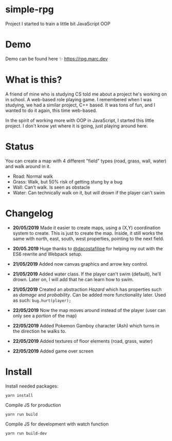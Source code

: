 # simple-rpg
Project I started to train a little bit JavaScript OOP

# Demo
Demo can be found here ✨
https://rpg.marc.dev

# What is this?
A friend of mine who is studying CS told me about a project he's working on in school. A web-based role playing game. I remembered when I was studying, we had a similar project, C++ based. It was tons of fun, and I wanted to do it again, this time web-based.

In the spirit of working more with OOP in JavaScript, I started this little project. I don't know yet where it is going, just playing around here.

# Status
You can create a map with 4 different "field" types (road, grass, wall, water) and walk around in it.

* Road: Normal walk
* Grass: Walk, but 50% risk of getting stung by a bug
* Wall: Can't walk. Is seen as obstacle
* Water: Can technically walk on it, but will drown if the player can't swim

# Changelog
* **20/05/2019** Made it easier to create maps, using a (X,Y) coordination system to create. This is just to create the map. Inside, it still works the same with north, east, south, west properties, pointing to the next field.

* **20/05.2019** Huge thanks to [@dacostafilipe](https://twitter.com/dacostafilipe) for helping my out with the ES6 rewrite and Webpack setup.

* **21/05/2019** Added now canvas graphics and arrow key control.

* **21/05/2019** Added water class. If the player can't swim (default), he'll drown. Later on, I will add that he can learn how to swim.


* **21/05/2019** Created an abstraction *Hazard* which has properties such as *damage* and *probability*. Can be added more functionality later. Used as such: `bug.hurt(player);`

* **22/05/2019** Now the map moves around instead of the player (user can only see a portion of the map)

* **22/05/2019** Added Pokemon Gamboy character (Ash) which turns in the direction he walks to.

* **22/05/2019** Added textures of floor elements (road, grass, water)

* **22/05/2019** Added game over screen

# Install

Install needed packages:

```
yarn install
```

Compile JS for production

```
yarn run build
```

Compile JS for development with watch function

```
yarn run build-dev
```